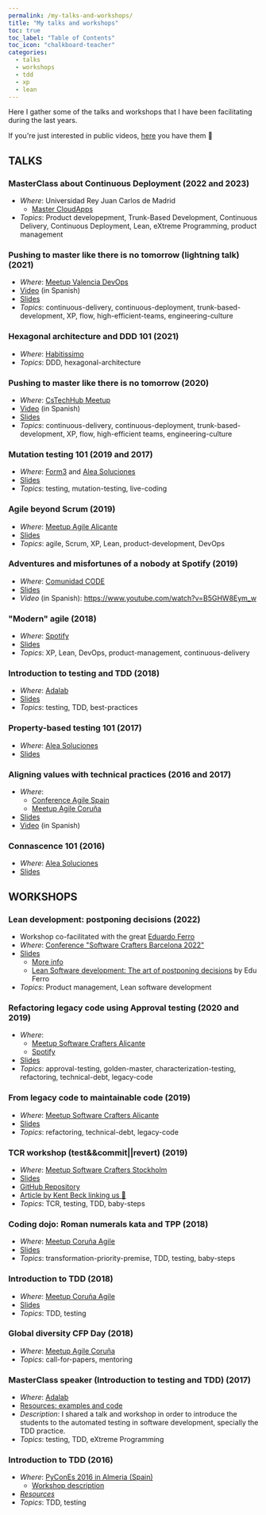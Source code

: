 ```yaml
---
permalink: /my-talks-and-workshops/
title: "My talks and workshops"
toc: true
toc_label: "Table of Contents"
toc_icon: "chalkboard-teacher"
categories:
  - talks
  - workshops
  - tdd
  - xp
  - lean
---
```


Here I gather some of the talks and workshops that I have been facilitating during the last years.

If you're just interested in public videos, [here](https://www.youtube.com/playlist?list=PL2wurDYvQhAginzPg6kM0Aq8mCjR4p_mE) you have them 🙏

## TALKS

### **MasterClass about Continuous Deployment** (2022 and 2023)
- _Where_: Universidad Rey Juan Carlos de Madrid
  - [Master CloudApps](https://www.codeurjc.es/mastercloudapps/)
- _Topics_: Product developepment, Trunk-Based Development, Continuous Delivery, Continuous Deployment, Lean, eXtreme Programming, product management

### **Pushing to master like there is no tomorrow (lightning talk)** (2021)

- _Where_: [Meetup Valencia DevOps](https://www.meetup.com/es-ES/Valencia-DevOps/events/276168962/)
- [Video](https://youtu.be/MXDJba472jE?t=1546) (in Spanish)
- [Slides](https://bit.ly/3nYm5BK)
- _Topics_: continuous-delivery, continuous-deployment, trunk-based-development, XP, flow, high-efficient-teams, engineering-culture

### **Hexagonal architecture and DDD 101** (2021)

- _Where_: [Habitissimo](https://www.habitissimo.es/)
- _Topics_: DDD, hexagonal-architecture

### **Pushing to master like there is no tomorrow** (2020)

- _Where_: [CsTechHub Meetup](https://www.meetup.com/es-ES/CSTechHub/)
- [Video](https://www.youtube.com/watch?v=UvtaujgCNsI) (in Spanish)
- [Slides](https://bit.ly/38GJj5H)
- _Topics_: continuous-delivery, continuous-deployment, trunk-based-development, XP, flow, high-efficient teams, engineering-culture

### **Mutation testing 101** (2019 and 2017)

- _Where_: [Form3](https://www.form3.tech/) and [Alea Soluciones](https://www.alea-soluciones.com/)
- [Slides](https://speakerdeck.com/islomar/mutation-testing-101)
- _Topics_: testing, mutation-testing, live-coding

### **Agile beyond Scrum** (2019)

- _Where_: [Meetup Agile Alicante](https://www.meetup.com/es-ES/AgileAlicante/events/260459256/)
- [Slides](https://speakerdeck.com/islomar/agile-mucho-mas-alla-de-scrum)
- _Topics_: agile, Scrum, XP, Lean, product-development, DevOps

### **Adventures and misfortunes of a nobody at Spotify** (2019)

- _Where_: [Comunidad CODE](http://www.comunidadcode.com/)
- [Slides](https://speakerdeck.com/islomar/aventuras-y-desventuras-de-un-mindundi-en-spotify)
- _Video_ (in Spanish): <https://www.youtube.com/watch?v=B5GHW8Eym_w>

### **"Modern" agile** (2018)

- _Where_: [Spotify](https://spotify.com/)
- [Slides](https://speakerdeck.com/islomar/modern-agile)
- _Topics_: XP, Lean, DevOps, product-management, continuous-delivery

### **Introduction to testing and TDD** (2018)

- _Where_: [Adalab](https://adalab.es/)
- [Slides](https://speakerdeck.com/islomar/introduccion-al-testing-y-tdd)
- _Topics_: testing, TDD, best-practices


### **Property-based testing 101** (2017)

- _Where_: [Alea Soluciones](https://www.alea-soluciones.com/)
- [Slides](https://speakerdeck.com/islomar/property-based-testing-101)

### **Aligning values with technical practices** (2016 and 2017)

- _Where_:
  - [Conference Agile Spain](https://cas2016.agile-spain.org/)
  - [Meetup Agile Coruña](https://www.meetup.com/es-ES/Coruna-Agile/events/245525249/)
- [Slides](https://www.slideshare.net/bifer/presentacin-cas-2016-alineando-valores-y-principios-con-prcticas-tcnicas)
- [Video](https://www.youtube.com/watch?v=Df6Ppv-C4tI) (in Spanish)

### **Connascence 101** (2016)

- _Where_: [Alea Soluciones](https://www.alea-soluciones.com/)
- [Slides](https://t.ly/PdVj)



## WORKSHOPS

### **Lean development: postponing decisions** (2022)

- Workshop co-facilitated with the great [Eduardo Ferro](https://www.eferro.net/)
- _Where_: [Conference "Software Crafters Barcelona 2022"](https://softwarecrafters.barcelona/2022/index.html#tab-lv21-fourth)
- [Slides](https://docs.google.com/presentation/d/1IwElIJiTI4Ol_vFx9vq3y4Z2x_06irZ2IzDDYHphnGA/edit)
  - [More info](https://www.eferro.net/2022/10/scbcn22-taller-desarrollo-lean-posponer.html)
  - [Lean Software development: The art of postponing decisions](https://www.eferro.net/2022/08/software-development-art-of-postponing.html) by Edu Ferro
- _Topics_: Product management, Lean software development

### **Refactoring legacy code using Approval testing** (2020 and 2019)

- _Where_:
  - [Meetup Software Crafters Alicante](https://www.meetup.com/es-ES/Software-Crafters-Alicante/events/267849996/)
  - [Spotify](https://spotify.com/)
- [Slides](https://speakerdeck.com/islomar/refactoring-legacy-code-using-approval-testing-meetup-alicante)
- _Topics_: approval-testing, golden-master, characterization-testing, refactoring, technical-debt, legacy-code


### **From legacy code to maintainable code** (2019)

- _Where_: [Meetup Software Crafters Alicante](https://www.meetup.com/es-ES/Software-Crafters-Alicante/events/261640799/)
- [Slides](https://www.slideshare.net/alicanteswcraft/de-cdigo-legacy-a-cdigo-limpio-y-mantenible)
- _Topics_: refactoring, technical-debt, legacy-code


### **TCR workshop (test&&commit||revert)** (2019)

- _Where_: [Meetup Software Crafters Stockholm](https://www.meetup.com/es-ES/Stockholm-Software-Craftsmanship/events/259388924/)
- [Slides](https://speakerdeck.com/islomar/tcr-workshop)
- [GitHub Repository](https://github.com/islomar/tcr-workshop)
- [Article by Kent Beck linking us 💜](https://increment.com/testing/testing-the-boundaries-of-collaboration/)
- _Topics_: TCR, testing, TDD, baby-steps


### **Coding dojo: Roman numerals kata and TPP** (2018)

- _Where_: [Meetup Coruña Agile](https://www.meetup.com/es-ES/Coruna-Agile/events/250099803/)
- [Slides](https://speakerdeck.com/islomar/kata-de-numeros-romanos-y-tpp)
- _Topics_: transformation-priority-premise, TDD, testing, baby-steps


### **Introduction to TDD** (2018)

- _Where_: [Meetup Coruña Agile](https://www.meetup.com/es-ES/Coruna-Agile/events/247812914/)
- [Slides](https://speakerdeck.com/islomar/introduccion-a-tdd-agile-coruna)
- _Topics_: TDD, testing


### **Global diversity CFP Day** (2018)

- _Where_: [Meetup Agile Coruña](https://www.meetup.com/es-ES/Coruna-Agile/events/247120846/)
- _Topics_: call-for-papers, mentoring


### **MasterClass speaker (Introduction to testing and TDD)** (2017)

- _Where_: [Adalab](https://adalab.es/)
- [Resources: examples and code](https://github.com/islomar/adalab-intro-testing-tdd)
- _Description_: I shared a talk and workshop in order to introduce the students to the automated testing in software development, specially the TDD practice.
- _Topics_: testing, TDD, eXtreme Programming


### **Introduction to TDD** (2016)

- _Where_: [PyConEs 2016 in Almeria (Spain)](https://2016.es.pycon.org/es.html)
  - [Workshop description](https://2016.es.pycon.org/es/schedule/tdd-basico/index.html)
- [_Resources_](https://github.com/aleasoluciones/pycones2016)
- _Topics_: TDD, testing